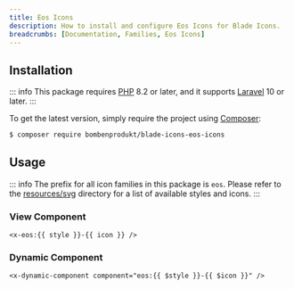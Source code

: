 ```yaml
---
title: Eos Icons
description: How to install and configure Eos Icons for Blade Icons.
breadcrumbs: [Documentation, Families, Eos Icons]
---
```


## Installation

::: info
This package requires [PHP](https://www.php.net/) 8.2 or later, and it supports [Laravel](https://laravel.com/) 10 or later.
:::

To get the latest version, simply require the project using [Composer](https://getcomposer.org/):

```bash
$ composer require bombenprodukt/blade-icons-eos-icons
```

## Usage

::: info
The prefix for all icon families in this package is `eos`. Please refer to the [resources/svg](https://github.com/BombenProdukt/blade-icons-eos-icons/tree/main/resources/svg) directory for a list of available styles and icons.
:::

### View Component

```blade
<x-eos:{{ style }}-{{ icon }} />
```

### Dynamic Component

```blade
<x-dynamic-component component="eos:{{ $style }}-{{ $icon }}" />
```
